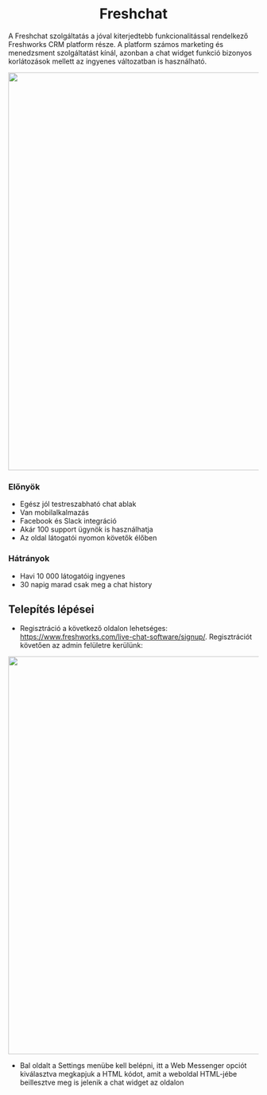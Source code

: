 ﻿# <center>Freshchat</center>

A Freshchat szolgáltatás a jóval kiterjedtebb funkcionalitással rendelkező Freshworks CRM platform része. A platform számos marketing és menedzsment szolgáltatást kínál, azonban a chat widget funkció bizonyos korlátozások mellett az ingyenes változatban is használható.

<p align="center">
    <img src="images\fresh1.png" width="800" />
</p>

### Előnyök

- Egész jól testreszabható chat ablak
- Van mobilalkalmazás
- Facebook és Slack integráció
- Akár 100 support ügynök is használhatja
- Az oldal látogatói nyomon követők élőben

### Hátrányok

- Havi 10 000 látogatóig ingyenes
- 30 napig marad csak meg a chat history

## Telepítés lépései

- Regisztráció a következő oldalon lehetséges: https://www.freshworks.com/live-chat-software/signup/. Regisztrációt követően az admin felületre kerülünk:

<p align="center">
    <img src="images\fresh2.png" width="800" />
</p>

- Bal oldalt a Settings menübe kell belépni, itt a Web Messenger opciót kiválasztva megkapjuk a HTML kódot, amit a weboldal HTML-jébe beillesztve meg is jelenik a chat widget az oldalon
